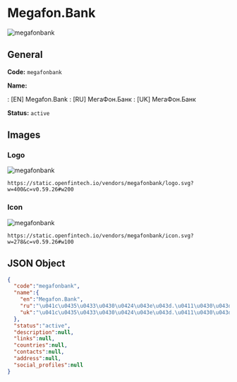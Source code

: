 
# Megafon.Bank 
![megafonbank](https://static.openfintech.io/vendors/megafonbank/logo.svg?w=400&c=v0.59.26#w200)  

## General 
 
**Code:** `megafonbank` 
 
**Name:** 
 
:	[EN] Megafon.Bank 
:	[RU] МегаФон.Банк 
:	[UK] МегаФон.Банк 
 
**Status:** `active` 
 

## Images 

### Logo 
 
![megafonbank](https://static.openfintech.io/vendors/megafonbank/logo.svg?w=400&c=v0.59.26#w200)  

```
https://static.openfintech.io/vendors/megafonbank/logo.svg?w=400&c=v0.59.26#w200
```  

### Icon 
 
![megafonbank](https://static.openfintech.io/vendors/megafonbank/icon.svg?w=278&c=v0.59.26#w100)  

```
https://static.openfintech.io/vendors/megafonbank/icon.svg?w=278&c=v0.59.26#w100
```  

## JSON Object 

```json
{
  "code":"megafonbank",
  "name":{
    "en":"Megafon.Bank",
    "ru":"\u041c\u0435\u0433\u0430\u0424\u043e\u043d.\u0411\u0430\u043d\u043a",
    "uk":"\u041c\u0435\u0433\u0430\u0424\u043e\u043d.\u0411\u0430\u043d\u043a"
  },
  "status":"active",
  "description":null,
  "links":null,
  "countries":null,
  "contacts":null,
  "address":null,
  "social_profiles":null
}
```  
